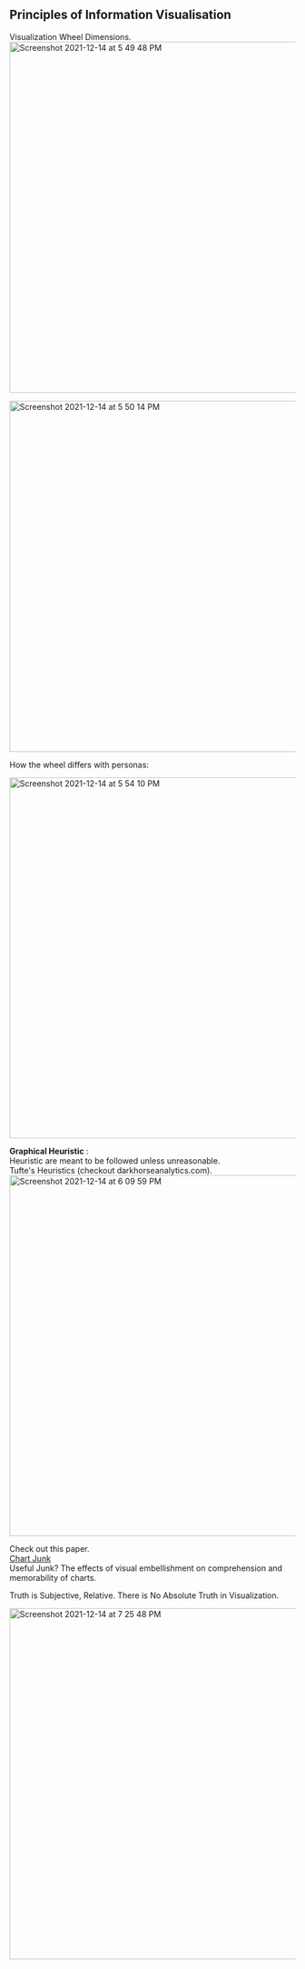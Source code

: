 ## Principles of Information Visualisation ##

Visualization Wheel Dimensions.  
<img width="618" alt="Screenshot 2021-12-14 at 5 49 48 PM" src="https://user-images.githubusercontent.com/61674750/145997273-8de1a27e-c475-4028-8f52-76f771a9eca7.png">  
  
  
<img width="618" alt="Screenshot 2021-12-14 at 5 50 14 PM" src="https://user-images.githubusercontent.com/61674750/145997318-0dde3c1c-2043-4286-866d-656946fb856f.png">   

How the wheel differs with personas:   
   
<img width="635" alt="Screenshot 2021-12-14 at 5 54 10 PM" src="https://user-images.githubusercontent.com/61674750/145997835-61b72967-3be1-4547-967e-15149d445e0a.png">
  
**Graphical Heuristic** :  
Heuristic are meant to be followed unless unreasonable.  
Tufte's Heuristics (checkout darkhorseanalytics.com).   
<img width="635" alt="Screenshot 2021-12-14 at 6 09 59 PM" src="https://user-images.githubusercontent.com/61674750/146000017-c78ace11-18f0-4779-896a-63baec3bbe50.png">  
   
  Check out this paper.   
[Chart Junk](https://www.researchgate.net/publication/221517808_Useful_Junk_The_effects_of_visual_embellishment_on_comprehension_and_memorability_of_charts)  
Useful Junk? The effects of visual embellishment on comprehension and memorability of charts.   
  
Truth is Subjective, Relative. There is No Absolute Truth in Visualization.  

<img width="618" alt="Screenshot 2021-12-14 at 7 25 48 PM" src="https://user-images.githubusercontent.com/61674750/146011948-153af3b8-09ef-41fb-ba54-6947771e6c04.png">
